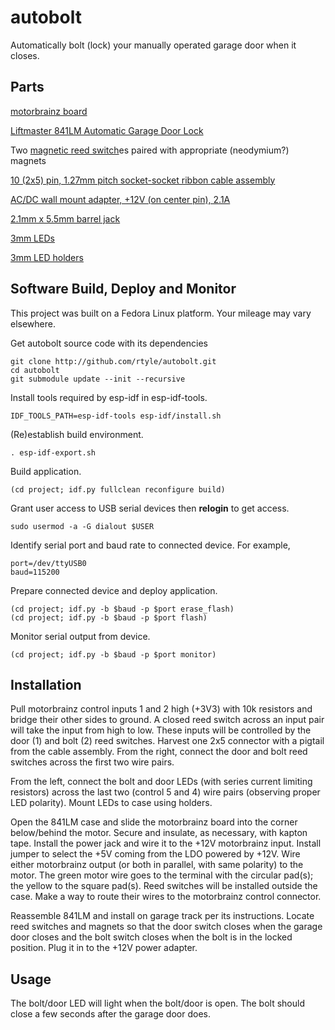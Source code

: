 # autobolt
Automatically bolt (lock) your manually operated garage door when it closes.

## Parts
[motorbrainz board](https://github.com/rtyle/motorbrainz)

[Liftmaster 841LM Automatic Garage Door Lock](https://www.amazon.com/Liftmaster-841LM-Automatic-Garage-Door/dp/B074L9JQQR)

Two [magnetic reed switch](https://www.digikey.com/en/products/detail/standex-meder-electronics/MK04-1A66B-500W/388233)es paired with appropriate (neodymium?) magnets

[10 (2x5) pin, 1.27mm pitch socket-socket ribbon cable assembly](https://www.digikey.com/en/products/detail/adafruit-industries-llc/1675/6827142)

[AC/DC wall mount adapter, +12V (on center pin), 2.1A](https://www.digikey.com/en/products/detail/cui-inc/SWI25-12-N-P5/7070093)

[2.1mm x 5.5mm barrel jack](https://www.digikey.com/en/products/detail/tensility-international-corp/54-00063/6206244)

[3mm LEDs](https://www.amazon.com/gp/product/B077XFLX13)

[3mm LED holders](https://www.amazon.com/gp/product/B07D9HCNDX)

## Software Build, Deploy and Monitor

This project was built on a Fedora Linux platform.
Your mileage may vary elsewhere.

Get autobolt source code with its dependencies

    git clone http://github.com/rtyle/autobolt.git
    cd autobolt
    git submodule update --init --recursive

Install tools required by esp-idf in esp-idf-tools.

    IDF_TOOLS_PATH=esp-idf-tools esp-idf/install.sh

(Re)establish build environment.

    . esp-idf-export.sh

Build application.

    (cd project; idf.py fullclean reconfigure build)

Grant user access to USB serial devices then **relogin** to get access.

    sudo usermod -a -G dialout $USER

Identify serial port and baud rate to connected device.
For example,

    port=/dev/ttyUSB0
    baud=115200

Prepare connected device and deploy application.

    (cd project; idf.py -b $baud -p $port erase_flash)
    (cd project; idf.py -b $baud -p $port flash)

Monitor serial output from device.

    (cd project; idf.py -b $baud -p $port monitor)

## Installation

Pull motorbrainz control inputs 1 and 2 high (+3V3) with 10k resistors and bridge their other sides to ground.
A closed reed switch across an input pair will take the input from high to low.
These inputs will be controlled by the door (1) and bolt (2) reed switches.
Harvest one 2x5 connector with a pigtail from the cable assembly.
From the right, connect the door and bolt reed switches across the first two wire pairs.

From the left, connect the bolt and door LEDs (with series current limiting resistors)
across the last two (control 5 and 4) wire pairs (observing proper LED polarity).
Mount LEDs to case using holders.

Open the 841LM case and slide the motorbrainz board into the corner below/behind the motor.
Secure and insulate, as necessary, with kapton tape.
Install the power jack and wire it to the +12V motorbrainz input.
Install jumper to select the +5V coming from the LDO powered by +12V.
Wire either motorbrainz output (or both in parallel, with same polarity) to the motor.
The green motor wire goes to the terminal with the circular pad(s); the yellow to the square pad(s).
Reed switches will be installed outside the case.
Make a way to route their wires to the motorbrainz control connector.

Reassemble 841LM and install on garage track per its instructions.
Locate reed switches and magnets so that
the door switch closes when the garage door closes and
the bolt switch closes when the bolt is in the locked position.
Plug it in to the +12V power adapter.

## Usage
The bolt/door LED will light when the bolt/door is open.
The bolt should close a few seconds after the garage door does.
